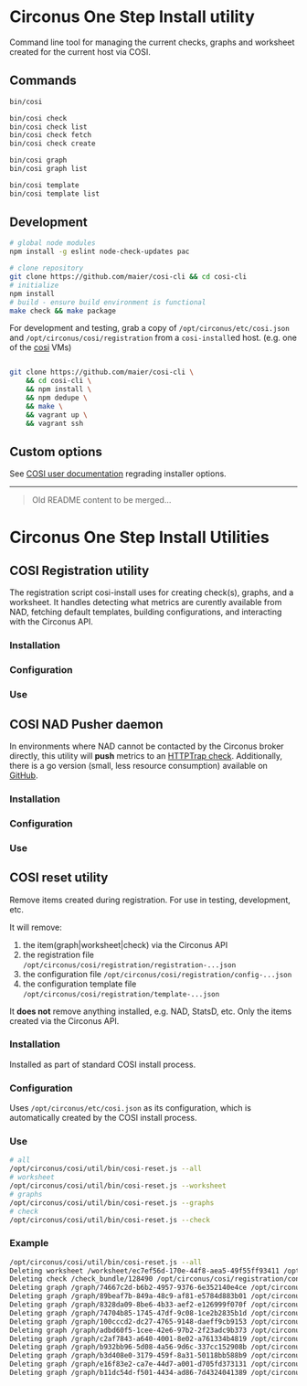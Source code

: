 # Circonus One Step Install utility

Command line tool for managing the current checks, graphs and worksheet created for the current host via COSI.

## Commands

```sh
bin/cosi

bin/cosi check
bin/cosi check list
bin/cosi check fetch
bin/cosi check create

bin/cosi graph
bin/cosi graph list

bin/cosi template
bin/cosi template list
```



## Development

```sh
# global node modules
npm install -g eslint node-check-updates pac
```

```sh
# clone repository
git clone https://github.com/maier/cosi-cli && cd cosi-cli
# initialize
npm install
# build - ensure build environment is functional
make check && make package
```

For development and testing, grab a copy of `/opt/circonus/etc/cosi.json` and `/opt/circonus/cosi/registration` from
a `cosi-install`ed host. (e.g. one of the [cosi](https://github.com/circonus/circonus-onestep-install/example) VMs)

```sh

git clone https://github.com/maier/cosi-cli \
    && cd cosi-cli \
    && npm install \
    && npm dedupe \
    && make \
    && vagrant up \
    && vagrant ssh
```

## Custom options

See [COSI user documentation](https://github.com/circonus-labs/circonus-one-step-install/wiki/Installer-Registration) regrading installer options.


---

> Old README content to be merged...

# Circonus One Step Install Utilities

## COSI Registration utility

The registration script cosi-install uses for creating check(s), graphs, and a worksheet. It handles detecting what metrics are
curently available from NAD, fetching default templates, building configurations, and interacting with the Circonus API.

### Installation
### Configuration
### Use

## COSI NAD Pusher daemon

In environments where NAD cannot be contacted by the Circonus broker directly, this utility will **push** metrics
to an [HTTPTrap check](https://login.circonus.com/user/docs/Data/CheckTypes#HTTPTrap). Additionally, there is a go
version (small, less resource consumption) available on [GitHub](https://github.com/maier/circonus-nadpush-go).

### Installation
### Configuration
### Use

## COSI reset utility

Remove items created during registration. For use in testing, development, etc.

It will remove:

1. the item(graph|worksheet|check) via the Circonus API
1. the registration file `/opt/circonus/cosi/registration/registration-...json`
1. the configuration file `/opt/circonus/cosi/registration/config-...json`
1. the configuration template file `/opt/circonus/cosi/registration/template-...json`

It **does not** remove anything installed, e.g. NAD, StatsD, etc. Only the items created via the Circonus API.

### Installation

Installed as part of standard COSI install process.

### Configuration

Uses `/opt/circonus/etc/cosi.json` as its configuration, which is automatically created by the COSI install process.

### Use
```sh
# all
/opt/circonus/cosi/util/bin/cosi-reset.js --all
# worksheet
/opt/circonus/cosi/util/bin/cosi-reset.js --worksheet
# graphs
/opt/circonus/cosi/util/bin/cosi-reset.js --graphs
# check
/opt/circonus/cosi/util/bin/cosi-reset.js --check
```

### Example

```sh
/opt/circonus/cosi/util/bin/cosi-reset.js --all
Deleting worksheet /worksheet/ec7ef56d-170e-44f8-aea5-49f55ff93411 /opt/circonus/cosi/registration/config-worksheet.json /opt/circonus/cosi/registration/registration-worksheet.json
Deleting check /check_bundle/128490 /opt/circonus/cosi/registration/config-check.json /opt/circonus/cosi/registration/registration-check.json
Deleting graph /graph/74667c2d-b6b2-4957-9376-6e352140e4ce /opt/circonus/cosi/registration/config-graph-cpu-0.json /opt/circonus/cosi/registration/registration-graph-cpu-0.json
Deleting graph /graph/89beaf7b-849a-48c9-af81-e5784d883b01 /opt/circonus/cosi/registration/config-graph-disk-0-sda.json /opt/circonus/cosi/registration/registration-graph-disk-0-sda.json
Deleting graph /graph/8328da09-8be6-4b33-aef2-e126999f070f /opt/circonus/cosi/registration/config-graph-fs-0-_dev_shm.json /opt/circonus/cosi/registration/registration-graph-fs-0-_dev_shm.json
Deleting graph /graph/74704b85-1745-47df-9c08-1ce2b2835b1d /opt/circonus/cosi/registration/config-graph-fs-0-_run.json /opt/circonus/cosi/registration/registration-graph-fs-0-_run.json
Deleting graph /graph/100cccd2-dc27-4765-9148-daeff9cb9153 /opt/circonus/cosi/registration/config-graph-fs-0-_sys_fs_cgroup.json /opt/circonus/cosi/registration/registration-graph-fs-0-_sys_fs_cgroup.json
Deleting graph /graph/adbd60f5-1cee-42e6-97b2-2f23adc9b373 /opt/circonus/cosi/registration/config-graph-if-0-enp0s3.json /opt/circonus/cosi/registration/registration-graph-if-0-enp0s3.json
Deleting graph /graph/c2af7843-a640-4001-8e02-a761334b4819 /opt/circonus/cosi/registration/config-graph-if-0-enp0s8.json /opt/circonus/cosi/registration/registration-graph-if-0-enp0s8.json
Deleting graph /graph/b932bb96-5d08-4a56-9d6c-337cc152908b /opt/circonus/cosi/registration/config-graph-if-1-enp0s3.json /opt/circonus/cosi/registration/registration-graph-if-1-enp0s3.json
Deleting graph /graph/b3d408e0-3179-459f-8a31-50118bb588b9 /opt/circonus/cosi/registration/config-graph-if-1-enp0s8.json /opt/circonus/cosi/registration/registration-graph-if-1-enp0s8.json
Deleting graph /graph/e16f83e2-ca7e-44d7-a001-d705fd373131 /opt/circonus/cosi/registration/config-graph-vm-0.json /opt/circonus/cosi/registration/registration-graph-vm-0.json
Deleting graph /graph/b11dc54d-f501-4434-ad86-7d4324041389 /opt/circonus/cosi/registration/config-graph-vm-1.json /opt/circonus/cosi/registration/registration-graph-vm-1.json
```
